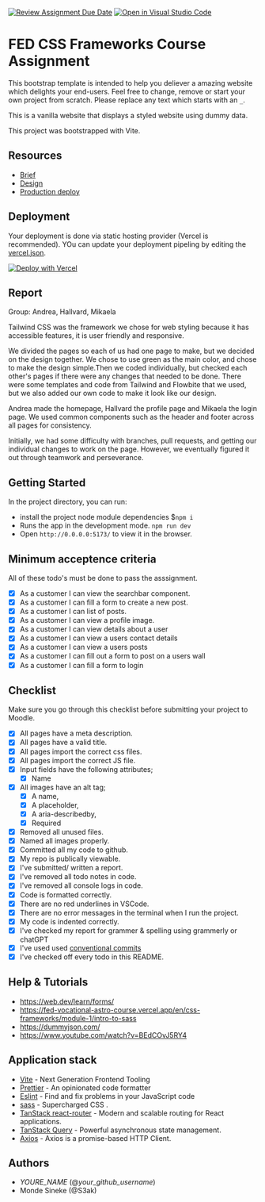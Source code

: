 [![Review Assignment Due Date](https://classroom.github.com/assets/deadline-readme-button-24ddc0f5d75046c5622901739e7c5dd533143b0c8e959d652212380cedb1ea36.svg)](https://classroom.github.com/a/WzuOnFrK)
[![Open in Visual Studio Code](https://classroom.github.com/assets/open-in-vscode-718a45dd9cf7e7f842a935f5ebbe5719a5e09af4491e668f4dbf3b35d5cca122.svg)](https://classroom.github.com/online_ide?assignment_repo_id=11645542&assignment_repo_type=AssignmentRepo)

# FED CSS Frameworks Course Assignment

This bootstrap template is intended to help you deliever a amazing website which delights your end-users. Feel free to change, remove or start your own project from scratch. Please replace any text which starts with an `_`.

This is a vanilla website that displays a styled website using dummy data.

This project was bootstrapped with Vite.

## Resources

<!-- You must replace these links -->

- [Brief](https://fed-vocational-astro-course.vercel.app/en/css-frameworks/ca/ca)
- [Design](https://www.figma.com/file/n9RepwpZXbw4xUyaS0ndpV/CSS-Framework-project-team-5?type=design&node-id=0%3A1&mode=design&t=N98XWfsE8MekKTwJ-1)
- [Production deploy](https://clever-panda-43a701.netlify.app/)

## Deployment

Your deployment is done via static hosting provider (Vercel is recommended).
YOu can update your deployment pipeling by editing the [vercel.json](https://vercel.com/docs/concepts/projects/project-configuration).

[![Deploy with Vercel](https://vercel.com/button)](https://vercel.com/new/clone?repository-url=https%3A%2F%2Fgithub.com%2FS3ak%2Ffed1-exam-vanilla-frontend-website&env=API_TOKEN,API_SECRET&envDescription=The%20API_TOKEN%20is%20needed%20to%20access%20a%20secure%20API%20endpoint.%20This%20can%20be%20the%20Authorization%20%60Bearer%20Token%60%20header%20used%20to%20make%20queries.&envLink=https%3A%2F%2Fvitejs.dev%2Fguide%2Fenv-and-mode.html&project-name=exam-front-end&repository-name=fed1-exam-vanilla-frontend-website&skippable-integrations=1)

## Report

Group: Andrea, Hallvard, Mikaela

Tailwind CSS was the framework we chose for web styling because it has accessible features, it is user friendly and responsive.

We divided the pages so each of us had one page to make, but we decided on the design together. We chose to use green as the main color, and chose to make the design simple.Then we coded individually, but checked each other's pages if there were any changes that needed to be done. There were some templates and code from Tailwind and Flowbite that we used, but we also added our own code to make it look like our design.

Andrea made the homepage, Hallvard the profile page and Mikaela the login page. We used common components such as the header and footer across all pages for consistency.

Initially, we had some difficulty with branches, pull requests, and getting our individual changes to work on the page. However, we eventually figured it out through teamwork and perseverance.

## Getting Started

In the project directory, you can run:

- install the project node module dependencies $`npm i`
- Runs the app in the development mode. `npm run dev`
- Open `http://0.0.0.0:5173/` to view it in the browser.

## Minimum acceptence criteria

All of these todo's must be done to pass the asssignment.

- [x] As a customer I can view the searchbar component.
- [x] As a customer I can fill a form to create a new post.
- [x] As a customer I can list of posts.
- [x] As a customer I can view a profile image.
- [x] As a customer I can view details about a user
- [x] As a customer I can view a users contact details
- [x] As a customer I can view a users posts
- [x] As a customer I can fill out a form to post on a users wall
- [x] As a customer I can fill a form to login

## Checklist

Make sure you go through this checklist before submitting your project to Moodle.

- [x] All pages have a meta description.
- [x] All pages have a valid title.
- [x] All pages import the correct css files.
- [x] All pages import the correct JS file.
- [x] Input fields have the following attributes;
  - [x] Name
- [x] All images have an alt tag;
  - [x] A name,
  - [x] A placeholder,
  - [x] A aria-describedby,
  - [x] Required
- [x] Removed all unused files.
- [x] Named all images properly.
- [x] Committed all my code to github.
- [x] My repo is publically viewable.
- [x] I've submitted/ written a report.
- [x] I've removed all todo notes in code.
- [x] I've removed all console logs in code.
- [x] Code is formatted correctly.
- [x] There are no red underlines in VSCode.
- [x] There are no error messages in the terminal when I run the project.
- [x] My code is indented correctly.
- [x] I've checked my report for grammer & spelling using grammerly or chatGPT
- [x] I've used used [conventional commits](https://www.conventionalcommits.org/en/v1.0.0/)
- [x] I've checked off every todo in this README.

## Help & Tutorials

- https://web.dev/learn/forms/
- https://fed-vocational-astro-course.vercel.app/en/css-frameworks/module-1/intro-to-sass
- https://dummyjson.com/
- https://www.youtube.com/watch?v=BEdCOvJ5RY4

## Application stack

- [Vite](https://vitejs.dev/) - Next Generation Frontend Tooling
- [Prettier](https://prettier.io/) - An opinionated code formatter
- [Eslint](https://eslint.org/) - Find and fix problems in your JavaScript code
- [sass](https://sass-lang.com/) - Supercharged CSS .
- [TanStack react-router](https://tanstack.com/router/v1) - Modern and scalable routing for React applications.
- [TanStack Query](https://tanstack.com/query/latest) - Powerful asynchronous state management.
- [Axios](https://axios-http.com/docs/intro) - Axios is a promise-based HTTP Client.

## Authors

- _YOURE_NAME_ (@_your_github_username_)
- Monde Sineke (@S3ak)
